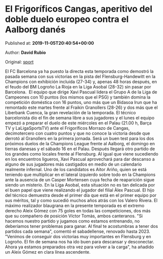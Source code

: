
# El Frigoríficos Cangas, aperitivo del doble duelo europeo contra el Aalborg danés

Published at: **2019-11-05T20:40:54+00:00**

Author: **David Rubio**

Original: [sport](https://www.sport.es/es/noticias/balonmano/el-frigorificos-cangas-aperitivo-del-doble-duelo-europeo-contra-el-aalborg-7715960)

El FC Barcelona ya ha puesto la directa esta temporada como demostró la pasada semana con sus victorias en la pista del Flensburg-Handewitt en la Champions con exhibición incluida (27-34) y, apenas 48 horas después, en el feudo del BM Logroño La Rioja en la Liga Asobal (28-32) sin pasar por Barcelona. 
El equipo que dirige Xavi Pascual lidera el Grupo A de la Liga de Campeones con 10 puntos (los mismos que el PSG) y también domina la competición doméstica con 16 puntos, uno más que un Bidasoa Irun que ha remontado este martes frente al Fraikin Granollers (28-26) y dos más que el Liberbank Cuenca, la gran revelación de la temporada.
El técnico barcelonista dio el fin de semana libre a sus jugadores y el lunes el equipo empezó a preparar el duelo de este miércoles en el Palau (21.00 h, Barça TV y LaLigaSportsTV) ante el Frigoríficos Morrazo de Cangas, decimotercero con cuatro puntos y que no conoce la victoria desde que derrotó al Granollers en la primera jornada.
Será un buen test para los dos próximos duelos de la Champions League frente al Aalborg, el domingo en tierras danesas y el sábado 16 en el Palau. Después llegará otro partido de los grandes como locales frente al Flensburg.
Al igual que viene sucediendo en los encuentros ligueros, Xavi Pascual aprovechará para dar descanso a alguno de sus jugadores más castigados en medio de un calendario realmente infernal.
Uno de los candidatos es Aitor Ariño, quien se está teniendo que multiplicar en el lateral izquierdo sobre todo en la Champions ante la ausencia de un Casper Mortensen cuya fecha de reaparición sigue siendo un misterio.
En la Liga Asobal, esta situación no es tan delicada por el buen papel que viene realizando el jugador del filial Àlex Pascual. El hijo del técnico demuestra desde el primer día que está en el primer equipo por sus méritos, tal y como sucedió muchos años atrás con los Valero Rivera.
El máximo realizador blaugrana en la presente temporada es el extremo derecho Aleix Gómez con 75 goles en todas las competiciones, dos más que su compañero de posición Víctor Tomàs, ambos canteranos.
"Si hacemos nuestro partido y jugamos como estamos entrenando, no deberíamos tener problemas para ganar. Al final te acostumbras a tener dos partidos cada semana", comentó el sabadellense, renovado hasta 2023.
"Venimos de conseguir dos victorias muy importantes en Flensburg y en Logroño. El fin de semana nos ha ido buen para descansar y desconectar. Ahora ya estamos preparados otra vez para volver a la carga", ha añadido un Aleix Gómez en clara línea ascendente.
